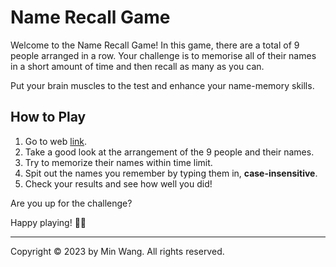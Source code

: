 # Name Recall Game

Welcome to the Name Recall Game! In this game, there are a total of 9 people arranged in a row. Your challenge is to memorise all of their names in a short amount of time and then recall as many as you can.

Put your brain muscles to the test and enhance your name-memory skills.

## How to Play

1. Go to web [link](https://bemywang.github.io/name-recall/).
2. Take a good look at the arrangement of the 9 people and their names.
3. Try to memorize their names within time limit.
4. Spit out the names you remember by typing them in, **case-insensitive**.
5. Check your results and see how well you did!

Are you up for the challenge?

Happy playing! 🧠🙂

---
Copyright © 2023 by Min Wang. All rights reserved.
